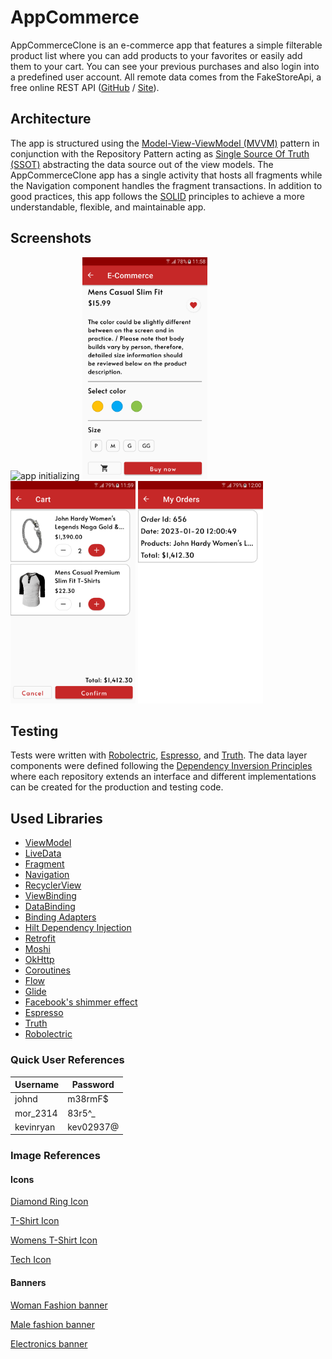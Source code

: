 # AppCommerce

AppCommerceClone is an e-commerce app that features a simple filterable product list where you can add products to your favorites or easily add them
to your cart. You can see your previous purchases and also login into a predefined user account. All remote data comes from the FakeStoreApi, a free
online REST API ([GitHub](https://github.com/keikaavousi/fake-store-api) / [Site](https://fakestoreapi.com/)).

## Architecture

The app is structured using the [Model-View-ViewModel (MVVM)](https://en.wikipedia.org/wiki/Model%E2%80%93view%E2%80%93viewmodel) pattern in
conjunction with the Repository Pattern acting as [Single Source Of Truth (SSOT)](https://en.wikipedia.org/wiki/Single_source_of_truth) abstracting
the data source out of the view models. The AppCommerceClone app has a single activity that hosts all fragments while the Navigation component handles
the fragment transactions. In addition to good practices, this app follows the [SOLID](https://en.wikipedia.org/wiki/SOLID) principles to achieve a
more understandable, flexible, and maintainable app.

## Screenshots

<p float="left">
  <img src="screenshots/video_start.gif" width="200" alt="app initializing">
  <img src="screenshots/screenshot_product_detail_full.png" width="200" alt="full product detail">
  <img src="screenshots/screenshot_cart.png" width="200" alt="cart">
  <img src="screenshots/screenshot_orders.png" width="200" alt="cart">
</p>

## Testing

Tests were written with [Robolectric](https://robolectric.org/), [Espresso](https://developer.android.com/training/testing/espresso),
and [Truth](https://truth.dev/). The data layer components were defined following
the [Dependency Inversion Principles](https://pt.wikipedia.org/wiki/Princ%C3%ADpio_da_invers%C3%A3o_de_depend%C3%AAncia) where each repository
extends an interface and different implementations can be
created for the production and testing code.

## Used Libraries

- [ViewModel](https://developer.android.com/topic/libraries/architecture/viewmodel)
- [LiveData](https://developer.android.com/topic/libraries/architecture/livedata)
- [Fragment](https://developer.android.com/guide/fragments)
- [Navigation](https://developer.android.com/guide/navigation)
- [RecyclerView](https://developer.android.com/develop/ui/views/layout/recyclerview)
- [ViewBinding](https://developer.android.com/topic/libraries/view-binding)
- [DataBinding](https://developer.android.com/topic/libraries/data-binding)
- [Binding Adapters](https://developer.android.com/topic/libraries/data-binding/binding-adapters)
- [Hilt Dependency Injection](https://dagger.dev/hilt/)
- [Retrofit](https://square.github.io/retrofit/)
- [Moshi](https://github.com/square/moshi/)
- [OkHttp](https://square.github.io/okhttp/)
- [Coroutines](https://kotlinlang.org/docs/coroutines-guide.html)
- [Flow](https://developer.android.com/kotlin/flow)
- [Glide](https://bumptech.github.io/glide/)
- [Facebook's shimmer effect](https://github.com/facebook/shimmer-android)
- [Espresso](https://developer.android.com/training/testing/espresso)
- [Truth](https://truth.dev/)
- [Robolectric](https://robolectric.org/)

### Quick User References

| Username  | Password  |
|-----------|-----------|
| johnd     | m38rmF$   |
| mor_2314  | 83r5^_    |
| kevinryan | kev02937@ |

### Image References

#### Icons

[Diamond Ring Icon](https://icons8.com/icon/19632/diamond-ring)

[T-Shirt Icon](https://icons8.com/icon/105819/t-shirt)

[Womens T-Shirt Icon](https://icons8.com/icon/25497/womens-t-shirt)

[Tech Icon](https://icons8.com/icon/ifjgL624vDhJ/technology)

#### Banners

[Woman Fashion banner](https://www.freepik.com/photos/happy-moments)

[Male fashion banner](https://www.freepik.com/free-photo/business-man-coat-talking-phone-outside_1619086.htm#query=male%20fashion&position=43&from_view=keyword)

[Electronics banner](https://www.freepik.com/free-photo/beautiful-young-woman-home-office-working-from-home-teleworking-concept_11013620.htm#query=coffee%20work&position=10&from_view=keyword")
